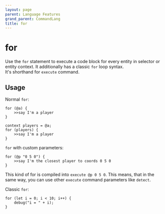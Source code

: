 ```yaml
---
layout: page
parent: Language Features
grand_parent: CommandLang
title: for
---
```


# for

Use the `for` statement to execute a code block for every entity in selector or entity context. 
It additionally has a classic `for` loop syntax.  
It's shorthand for `execute` command.

## Usage

Normal `for`:
```
for (@a) {
    >>say I'm a player
}
```
```
context players = @a;
for (players) {
    >>say I'm a player
}
```

`for` with custom parameters:
```
for (@p "0 5 0") {
    >>say I'm the closest player to coords 0 5 0
}
```
This kind of for is compiled into `execute @p 0 5 0`. 
This means, that in the same way, you can use other `execute` command parameters like `detect`.


Classic `for`:
```
for (let i = 0; i < 10; i++) {
    debug("i = " + i);
}
```